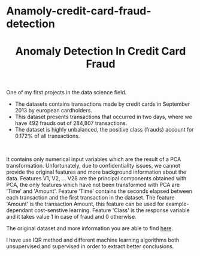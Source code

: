 # Anamoly-credit-card-fraud-detection
<h1 align="center">Anomaly Detection In Credit Card Fraud </h1>

<br>

One of my first projects in the data science field.


* The datasets contains transactions made by credit cards in September 2013 by european cardholders.
* This dataset presents transactions that occurred in two days, where we have 492 frauds out of 284,807 transactions. 
* The dataset is highly unbalanced, the positive class (frauds) account for 0.172% of all transactions.

<br>


It contains only numerical input variables which are the result of a PCA transformation. 
Unfortunately, due to confidentiality issues, we cannot provide the original features and more background information about the data. 
Features V1, V2, … V28 are the principal components obtained with PCA, the only features which have not been transformed with PCA are 'Time' and 'Amount'. Feature 'Time' contains the seconds elapsed between each transaction and the first transaction in the dataset. 
The feature 'Amount' is the transaction Amount, this feature can be used for example-dependant cost-senstive learning. 
Feature 'Class' is the response variable and it takes value 1 in case of fraud and 0 otherwise.

The original dataset and more information you are able to find [here](https://www.kaggle.com/mlg-ulb/creditcardfraud).

I have use IQR method and different machine learning algorithms both unsupervised and supervised in order to extract better conclusions.
